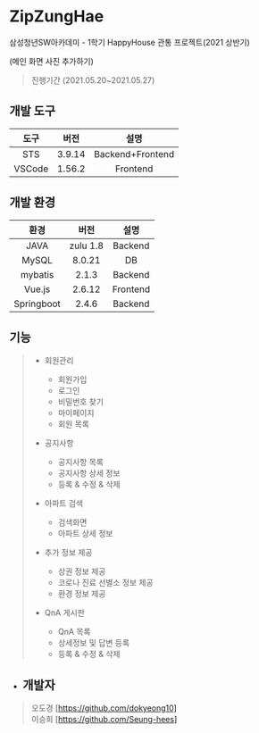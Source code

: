 # ZipZungHae

삼성청년SW아카데미 - 1학기 HappyHouse 관통 프로젝트(2021 상반기)

(메인 화면 사진 추가하기)

> 진행기간 (2021.05.20~2021.05.27)

## 개발 도구

|도구|버전|설명|
|:---:|:---:|:---:|
|STS|3.9.14|Backend+Frontend|
|VSCode|1.56.2|Frontend|

## 개발 환경

|환경|버전|설명|
|:---:|:---:|:---:|
|JAVA|zulu 1.8|Backend|
|MySQL|8.0.21|DB|
|mybatis|2.1.3|Backend|
|Vue.js|2.6.12|Frontend|
|Springboot|2.4.6|Backend|

## 기능
> * 회원관리
>   * 회원가입
>   * 로그인
>   * 비밀번호 찾기
>   * 마이페이지
>   * 회원 목록
>   
> * 공지사항
>   * 공지사항 목록
>   * 공지사항 상세 정보 
>   * 등록 & 수정 & 삭제
>   
> * 아파트 검색
>   * 검색화면
>   * 아파트 상세 정보
>
> * 추가 정보 제공
>   * 상권 정보 제공
>   * 코로나 진료 선별소 정보 제공
>   * 환경 정보 제공
>   
> * QnA 게시판
>   * QnA 목록
>   * 상세정보 및 답변 등록
>   * 등록 & 수정 & 삭제

* ## 개발자
> 오도경 [https://github.com/dokyeong10] <br/>
> 이승희 [https://github.com/Seung-hees] <br/>
